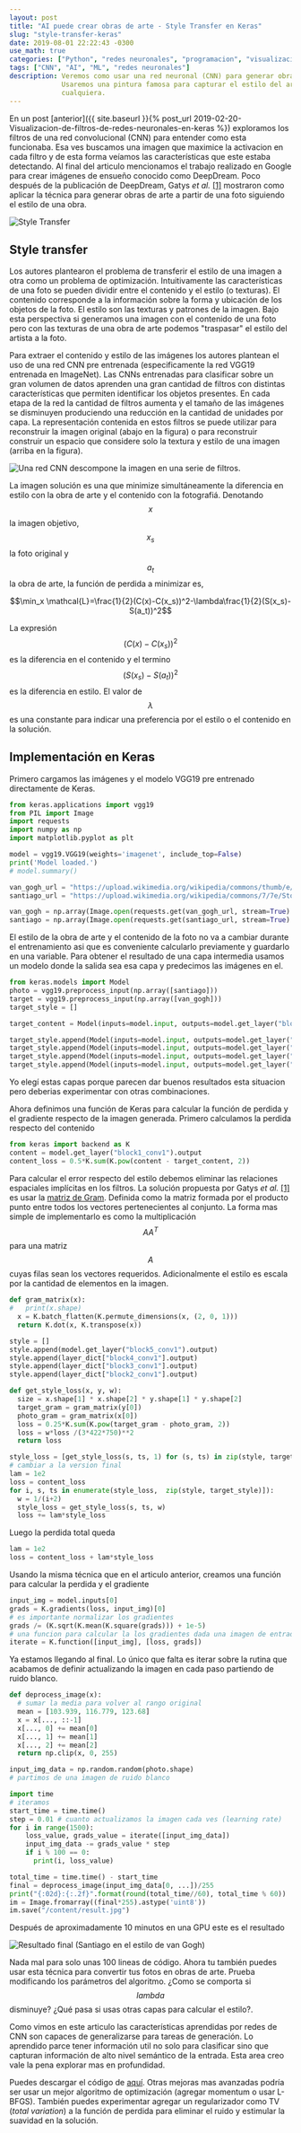 ```yaml
---
layout: post
title: "AI puede crear obras de arte - Style Transfer en Keras"
slug: "style-transfer-keras"
date: 2019-08-01 22:22:43 -0300
use_math: true
categories: ["Python", "redes neuronales", "programacion", "visualizacion", "tutorial"]
tags: ["CNN", "AI", "ML", "redes neuronales"]
description: Veremos como usar una red neuronal (CNN) para generar obras de arte a partir de una foto.
             Usaremos una pintura famosa para capturar el estilo del artista para plasmarlo en imagen
             cualquiera.
---
```


En un post [anterior]({{ site.baseurl }}{% post_url 2019-02-20-Visualizacion-de-filtros-de-redes-neuronales-en-keras %})
exploramos los filtros de una red convolucional (CNN) para entender como esta funcionaba. Esa ves buscamos una
imagen que maximice la activacion en cada filtro y de esta forma veíamos las características que este estaba
detectando. Al final del articulo mencionamos el trabajo realizado en Google para crear imágenes de ensueño conocido
como DeepDream. Poco después de la publicación de DeepDream, Gatys *et al.* [[1]](https://arxiv.org/abs/1508.06576)
mostraron como aplicar la técnica para generar obras de arte a partir de una foto siguiendo el estilo de una obra.

![Style Transfer](/assets/posts/style-transfer/presentacion.jpg)

## Style transfer

Los autores plantearon el problema de transferir el estilo de una imagen a otra como un problema de optimización.
Intuitivamente las características de una foto se pueden dividir entre el contenido y el estilo (o texturas).
El contenido corresponde a la información sobre la forma y ubicación de los objetos de la foto. El estilo son las
texturas y patrones de la imagen. Bajo esta perspectiva si generamos una imagen con el contenido de una foto pero
con las texturas de una obra de arte podemos "traspasar" el estilo del artista a la foto.

Para extraer el contenido y estilo de las imágenes los autores plantean el uso de una red CNN pre entrenada
(especificamente la red VGG19 entrenada en ImageNet). Las CNNs entrenadas para clasificar sobre un gran volumen de
datos aprenden una gran cantidad de filtros con distintas características que permiten identificar los objetos
presentes. En cada etapa de la red la cantidad de filtros aumenta y el tamaño de las imágenes se disminuyen
produciendo una reducción en la cantidad de unidades por capa. La representación contenida en estos filtros se puede
utilizar para reconstruir la imagen original (abajo en la figura) o para reconstruir construir un espacio que
considere solo la textura y estilo de una imagen (arriba en la figura).

![Una red CNN descompone la imagen en una serie de filtros.](/assets/posts/style-transfer/diagrama-cnn.jpg)

La imagen solución es una que minimize simultáneamente la diferencia en estilo con la obra de arte y el contenido
con la fotografiá. Denotando $$x$$ la imagen objetivo, $$x_s$$ la foto original y $$a_t$$ la obra de arte,
la función de perdida a minimizar es,

$$\min_x \mathcal{L}=\frac{1}{2}(C(x)-C(x_s))^2-\lambda\frac{1}{2}(S(x_s)-S(a_t))^2$$

La expresión $$(C(x)-C(x_s))^2$$ es la diferencia en el contenido y el termino $$(S(x_s)-S(a_t))^2$$ es la diferencia
en estilo. El valor de $$\lambda$$ es una constante para indicar una preferencia por el estilo o el contenido en la
solución.

## Implementación en Keras

Primero cargamos las imágenes y el modelo VGG19 pre entrenado directamente de Keras.

```python
from keras.applications import vgg19
from PIL import Image
import requests
import numpy as np
import matplotlib.pyplot as plt

model = vgg19.VGG19(weights='imagenet', include_top=False)
print('Model loaded.')
# model.summary()

van_gogh_url = "https://upload.wikimedia.org/wikipedia/commons/thumb/e/ea/Van_Gogh_-_Starry_Night_-_Google_Art_Project.jpg/606px-Van_Gogh_-_Starry_Night_-_Google_Art_Project.jpg"
santiago_url = "https://upload.wikimedia.org/wikipedia/commons/7/7e/Stog_skyline_wikipedai.jpg"

van_gogh = np.array(Image.open(requests.get(van_gogh_url, stream=True).raw).convert("RGB"))
santiago = np.array(Image.open(requests.get(santiago_url, stream=True).raw).convert("RGB"))
```
El estilo de la obra de arte y el contenido de la foto no va a cambiar durante el entrenamiento asi que es
conveniente calcularlo previamente y guardarlo en una variable. Para obtener el resultado de una capa intermedia
usamos un modelo donde la salida sea esa capa y predecimos las imágenes en el.

```python
from keras.models import Model
photo = vgg19.preprocess_input(np.array([santiago]))
target = vgg19.preprocess_input(np.array([van_gogh]))
target_style = []

target_content = Model(inputs=model.input, outputs=model.get_layer("block1_conv1").output).predict(photo)

target_style.append(Model(inputs=model.input, outputs=model.get_layer("block5_conv1").output).predict(target))
target_style.append(Model(inputs=model.input, outputs=model.get_layer("block4_conv1").output).predict(target))
target_style.append(Model(inputs=model.input, outputs=model.get_layer("block3_conv1").output).predict(target))
target_style.append(Model(inputs=model.input, outputs=model.get_layer("block2_conv1").output).predict(target))
```
Yo elegí estas capas porque parecen dar buenos resultados esta situacion pero deberias experimentar con otras
combinaciones.

Ahora definimos una función de Keras para calcular la función de perdida y el gradiente respecto de la imagen
generada. Primero calculamos la perdida respecto del contenido

```python
from keras import backend as K
content = model.get_layer("block1_conv1").output
content_loss = 0.5*K.sum(K.pow(content - target_content, 2))
```
Para calcular el error respecto del estilo debemos eliminar las relaciones espaciales implícitas en los
filtros. La solución propuesta por Gatys *et al.* [[1]](https://arxiv.org/abs/1508.06576) es usar la
[matriz de Gram](https://es.wikipedia.org/wiki/Matriz_de_Gram). Definida como la matriz formada por el
producto punto entre todos los vectores pertenecientes al conjunto. La forma mas simple de implementarlo
es como la multiplicación $$AA^T$$ para una matriz $$A$$ cuyas filas sean los vectores requeridos.
Adicionalmente el estilo es escala por la cantidad de elementos en la imagen.


```python
def gram_matrix(x):
#   print(x.shape)
  x = K.batch_flatten(K.permute_dimensions(x, (2, 0, 1)))
  return K.dot(x, K.transpose(x))

style = []
style.append(model.get_layer("block5_conv1").output)
style.append(layer_dict["block4_conv1"].output)
style.append(layer_dict["block3_conv1"].output)
style.append(layer_dict["block2_conv1"].output)

def get_style_loss(x, y, w):
  size = x.shape[1] * x.shape[2] * y.shape[1] * y.shape[2]
  target_gram = gram_matrix(y[0])
  photo_gram = gram_matrix(x[0])
  loss = 0.25*K.sum(K.pow(target_gram - photo_gram, 2))
  loss = w*loss /(3*422*750)**2
  return loss

style_loss = [get_style_loss(s, ts, 1) for (s, ts) in zip(style, target_style)]
# cambiar a la version final
lam = 1e2
loss = content_loss
for i, s, ts in enumerate(style_loss,  zip(style, target_style)]):
  w = 1/(i+2)
  style_loss = get_style_loss(s, ts, w)
  loss += lam*style_loss

```
Luego la perdida total queda

```python
lam = 1e2
loss = content_loss + lam*style_loss
```
Usando la misma técnica que en el articulo anterior, creamos una función para calcular la perdida y el gradiente

```python
input_img = model.inputs[0]
grads = K.gradients(loss, input_img)[0]
# es importante normalizar los gradientes
grads /= (K.sqrt(K.mean(K.square(grads))) + 1e-5)
# una funcion para calcular la los gradientes dada una imagen de entrada
iterate = K.function([input_img], [loss, grads])
```

Ya estamos llegando al final. Lo único que falta es iterar sobre la rutina que acabamos de
definir actualizando la imagen en cada paso partiendo de ruido blanco.

```python
def deprocess_image(x):
  # sumar la media para volver al rango original
  mean = [103.939, 116.779, 123.68]
  x = x[..., ::-1]
  x[..., 0] += mean[0]
  x[..., 1] += mean[1]
  x[..., 2] += mean[2]
  return np.clip(x, 0, 255)

input_img_data = np.random.random(photo.shape)
# partimos de una imagen de ruido blanco

import time
# iteramos
start_time = time.time()
step = 0.01 # cuanto actualizamos la imagen cada ves (learning rate)
for i in range(1500):
    loss_value, grads_value = iterate([input_img_data])
    input_img_data -= grads_value * step
    if i % 100 == 0:
      print(i, loss_value)

total_time = time.time() - start_time
final = deprocess_image(input_img_data[0, ...])/255
print("{:02d}:{:.2f}".format(round(total_time//60), total_time % 60))
im = Image.fromarray((final*255).astype('uint8'))
im.save("/content/result.jpg")
```
Después de aproximadamente 10 minutos en una GPU este es el resultado

![Resultado final (Santiago en el estilo de van Gogh)](/assets/posts/style-transfer/res.jpg)

Nada mal para solo unas 100 lineas de código.
Ahora tu también puedes usar esta técnica para convertir tus fotos en obras de arte.
Prueba modificando los parámetros del algoritmo. ¿Como se comporta si $$lambda$$ disminuye?
¿Qué pasa si usas otras capas para calcular el estilo?.

Como vimos en este articulo las características aprendidas por redes de CNN son capaces de generalizarse para
tareas de generación. Lo aprendido parce tener información util no solo para clasificar sino que capturan
información de alto nivel semántico de la entrada. Esta area creo vale la pena explorar mas en profundidad.

Puedes descargar el código de [aquí](/assets/posts/style-transfer/style_transfer.py).
Otras mejoras mas avanzadas podría ser usar un mejor algoritmo de optimización (agregar momentum
o usar L-BFGS). También puedes experimentar agregar un regularizador como TV (*total variation*)
a la función de perdida para eliminar el ruido y estimular la suavidad en la solución.
